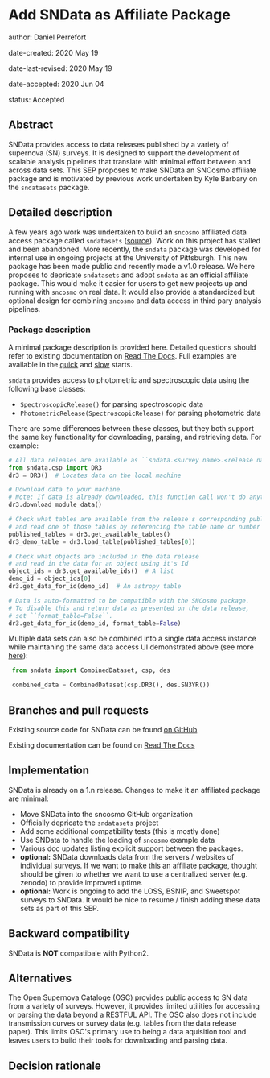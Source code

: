 # Add SNData as Affiliate Package


author: Daniel Perrefort

date-created: 2020 May 19

date-last-revised:  2020 May 19

date-accepted: 2020 Jun 04

status: Accepted 



## Abstract

SNData provides access to data releases published by a variety of supernova (SN) surveys. It is designed to support the development of scalable analysis pipelines that translate with minimal effort between and across data sets. This SEP proposes to make SNData an SNCosmo affiliate package and is motivated by previous work undertaken by Kyle Barbary on the `sndatasets` package.




## Detailed description

A few years ago work was undertaken to build an `sncosmo` affiliated data access package called `sndatasets` ([source](https://github.com/sncosmo/sndatasets)). Work on this project has stalled and been abandoned. More recently, the `sndata` package was developed for internal use in ongoing projects at the University of Pittsburgh. This new package has been made public and recently made a v1.0 release. We here proposes to depricate `sndatasets`  and adopt  `sndata` as an official affiliate package. This would make it easier for users to get new projects up and running with `sncosmo` on real data. It would also provide a standardized but optional design for combining  `sncosmo` and data access in third pary analysis pipelines.



### Package description

A minimal package description is provided here. Detailed questions should refer to existing documentation on [Read The Docs](https://sn-data.readthedocs.io/en/latest/). Full examples are available in the [quick](https://sn-data.readthedocs.io/en/latest/getting_started/quick_start.html) and [slow](https://sn-data.readthedocs.io/en/latest/getting_started/slow_start.html) starts.



`sndata` provides access to photometric and spectroscopic data using the following base classes:

- `SpectroscopicRelease()` for parsing spectroscopic data
- `PhotometricRelease(SpectroscopicRelease)` for parsing photometric data

There are some differences between these classes, but they both support the same key functionality for downloading, parsing, and retrieving data. For example:

```python
# All data releases are available as ``sndata.<survey name>.<release name>``
from sndata.csp import DR3
dr3 = DR3()  # Locates data on the local machine

# Download data to your machine.
# Note: If data is already downloaded, this function call won't do anything.
dr3.download_module_data()

# Check what tables are available from the release's corresponding publication
# and read one of those tables by referencing the table name or number
published_tables = dr3.get_available_tables()
dr3_demo_table = dr3.load_table(published_tables[0])

# Check what objects are included in the data release
# and read in the data for an object using it's Id
object_ids = dr3.get_available_ids()  # A list
demo_id = object_ids[0]
dr3.get_data_for_id(demo_id)  # An astropy table

# Data is auto-formatted to be compatible with the SNCosmo package.
# To disable this and return data as presented on the data release,
# set ``format_table=False``.
dr3.get_data_for_id(demo_id, format_table=False)

```

Multiple data sets can also be combined into a single data access instance while maintaning the same data access UI demonstrated above (see more [here](https://sn-data.readthedocs.io/en/latest/getting_started/combining_datasets.html)):

```python
 from sndata import CombinedDataset, csp, des

 combined_data = CombinedDataset(csp.DR3(), des.SN3YR())
```






## Branches and pull requests

Existing source code for SNData can be found [on GitHub](https://github.com/mwvgroup/sndata)

Existing documentation can be found on [Read The Docs](https://sn-data.readthedocs.io/en/latest/)



## Implementation

SNData is already on a 1.n release. Changes to make it an affiliated package are minimal:

- Move SNData into the sncosmo GitHub organization
- Officially depricate the `sndatasets` project
- Add some additional compatibility tests (this is mostly done)
- Use SNData to handle the loading of `sncosmo` example data
- Various doc updates listing explicit support between the packages.
- **optional:** SNData downloads data from the servers / websites of individual surveys. If we want to make this an affiliate package, thought should be given to whether we want to use a centralized server (e.g. zenodo) to provide improved uptime.
- **optional:** Work is ongoing to add the LOSS, BSNIP, and Sweetspot surveys to SNData. It would be nice to resume / finish adding these data sets as part of this SEP.




## Backward compatibility

SNData is **NOT** compatibale with Python2.




## Alternatives

The Open Supernova Cataloge (OSC) provides public access to SN data from a variety of surveys. However, it provides limited utilities for accessing or parsing the data beyond a RESTFUL API. The OSC also does not include transmission curves or survey data (e.g. tables from the data release paper). This limits OSC's primary use to being a data aquisition tool and leaves users to build their tools for downloading and parsing data.




## Decision rationale

<!-- To be filled in when the proposal is accepted or rejected -->
